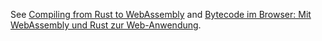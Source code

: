 See [Compiling from Rust to WebAssembly](https://developer.mozilla.org/en-US/docs/WebAssembly/Rust_to_wasm) and [Bytecode im Browser: Mit WebAssembly und Rust zur Web-Anwendung](https://www.heise.de/hintergrund/Bytecode-im-Browser-Mit-WebAssembly-und-Rust-zur-Web-Anwendung-4963283.html).
